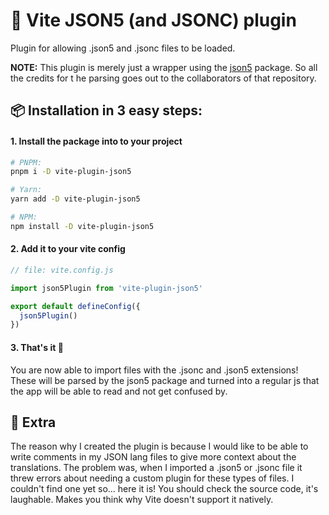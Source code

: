# 🔌 Vite JSON5 (and JSONC) plugin
Plugin for allowing .json5 and .jsonc files to be loaded.

**NOTE:** This plugin is merely just a wrapper using the [json5](https://github.com/json5/json5) package. So all the credits for t
he parsing goes out to the collaborators of that repository.

## 📦 Installation in 3 easy steps:

#### 1. Install the package into to your project

```bash
# PNPM:
pnpm i -D vite-plugin-json5

# Yarn:
yarn add -D vite-plugin-json5

# NPM:
npm install -D vite-plugin-json5
```

#### 2. Add it to your vite config

```js
// file: vite.config.js

import json5Plugin from 'vite-plugin-json5'

export default defineConfig({
  json5Plugin()
})
```

#### 3. That's it 🎉

You are now able to import files with the .jsonc and .json5 extensions!
These will be parsed by the json5 package and turned into a regular js that the app will be able to read and not get confused by.

## 🍕 Extra 

The reason why I created the plugin is because I would like to be able to write comments in my JSON lang files to 
give more context about the translations. The problem was, when I imported a .json5 or .jsonc file it threw errors about needing a custom plugin for
these types of files. I couldn't find one yet so... here it is! You should check the source code, it's laughable. Makes you think why Vite doesn't 
support it natively.
